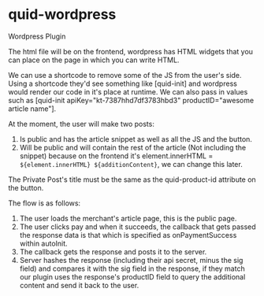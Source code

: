 # quid-wordpress
Wordpress Plugin

The html file will be on the frontend, wordpress has HTML widgets that you can place on the page in which you can write HTML.

We can use a shortcode to remove some of the JS from the user's side.
Using a shortcode they'd see something like [quid-init] and wordpress would render our code in it's place at runtime.
We can also pass in values such as [quid-init apiKey="kt-7387hhd7df3783hbd3" productID="awesome article name"].

At the moment, the user will make two posts:
1. Is public and has the article snippet as well as all the JS and the button.
2. Will be public and will contain the rest of the article (Not including the snippet) because on the frontend it's element.innerHTML = `${element.innerHTML} ${additionContent}`, we can change this later.

The Private Post's title must be the same as the quid-product-id attribute on the button.

The flow is as follows:

1. The user loads the merchant's article page, this is the public page.
2. The user clicks pay and when it succeeds, the callback that gets passed the response data is that which is specified as onPaymentSuccess within autoInit.
3. The callback gets the response and posts it to the server.
4. Server hashes the response (including their api secret, minus the sig field) and compares it with the sig field in the response, if they match our plugin uses the response's productID field to query the additional content and send it back to the user.
